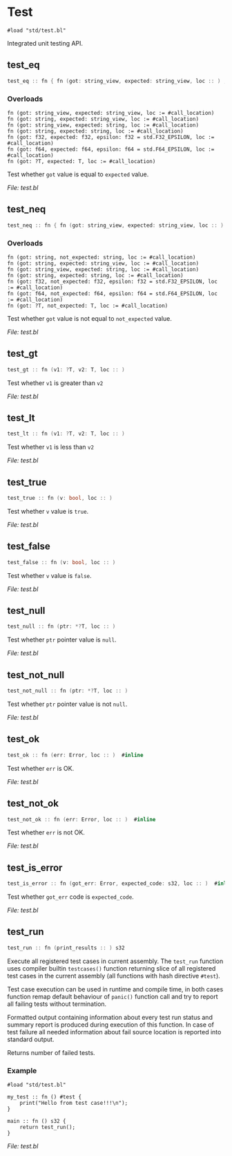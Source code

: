 # Test

`#load "std/test.bl"`

Integrated unit testing API.

## test_eq

```c
test_eq :: fn { fn (got: string_view, expected: string_view, loc :: ) ; fn (got: string, expected: string_view, loc :: ) ; fn (got: string_view, expected: string, loc :: ) ; fn (got: string, expected: string, loc :: ) ; fn (got: f32, expected: f32, epsilon : f32: , loc :: ) ; fn (got: f64, expected: f64, epsilon : f64: , loc :: ) ; fn (got: ?T, expected: T, loc :: ) ; }
```

### Overloads

```
fn (got: string_view, expected: string_view, loc := #call_location)
fn (got: string, expected: string_view, loc := #call_location)
fn (got: string_view, expected: string, loc := #call_location)
fn (got: string, expected: string, loc := #call_location)
fn (got: f32, expected: f32, epsilon: f32 = std.F32_EPSILON, loc := #call_location)
fn (got: f64, expected: f64, epsilon: f64 = std.F64_EPSILON, loc := #call_location)
fn (got: ?T, expected: T, loc := #call_location)
```

Test whether `got` value is equal to `expected` value.




*File: test.bl*


## test_neq

```c
test_neq :: fn { fn (got: string_view, expected: string_view, loc :: ) ; fn (got: string, expected: string_view, loc :: ) ; fn (got: string_view, expected: string, loc :: ) ; fn (got: string, expected: string, loc :: ) ; fn (got: f32, not_expected: f32, epsilon : f32: , loc :: ) ; fn (got: f64, not_expected: f64, epsilon : f64: , loc :: ) ; fn (got: ?T, not_expected: T, loc :: ) ; }
```

### Overloads

```
fn (got: string, not_expected: string, loc := #call_location)
fn (got: string, expected: string_view, loc := #call_location)
fn (got: string_view, expected: string, loc := #call_location)
fn (got: string, expected: string, loc := #call_location)
fn (got: f32, not_expected: f32, epsilon: f32 = std.F32_EPSILON, loc := #call_location)
fn (got: f64, not_expected: f64, epsilon: f64 = std.F64_EPSILON, loc := #call_location)
fn (got: ?T, not_expected: T, loc := #call_location)
```

Test whether `got` value is not equal to `not_expected` value.




*File: test.bl*


## test_gt

```c
test_gt :: fn (v1: ?T, v2: T, loc :: ) 
```

Test whether `v1` is greater than `v2`



*File: test.bl*


## test_lt

```c
test_lt :: fn (v1: ?T, v2: T, loc :: ) 
```

Test whether `v1` is less than `v2`



*File: test.bl*


## test_true

```c
test_true :: fn (v: bool, loc :: ) 
```

Test whether `v` value is `true`.



*File: test.bl*


## test_false

```c
test_false :: fn (v: bool, loc :: ) 
```

Test whether `v` value is `false`.



*File: test.bl*


## test_null

```c
test_null :: fn (ptr: *?T, loc :: ) 
```

Test whether `ptr` pointer value is `null`.



*File: test.bl*


## test_not_null

```c
test_not_null :: fn (ptr: *?T, loc :: ) 
```

Test whether `ptr` pointer value is not `null`.



*File: test.bl*


## test_ok

```c
test_ok :: fn (err: Error, loc :: )  #inline
```

Test whether `err` is OK.



*File: test.bl*


## test_not_ok

```c
test_not_ok :: fn (err: Error, loc :: )  #inline
```

Test whether `err` is not OK.



*File: test.bl*


## test_is_error

```c
test_is_error :: fn (got_err: Error, expected_code: s32, loc :: )  #inline
```

Test whether `got_err` code is `expected_code`.



*File: test.bl*


## test_run

```c
test_run :: fn (print_results :: ) s32
```

Execute all registered test cases in current assembly. The `test_run` function uses compiler
builtin `testcases()` function returning slice of all registered test cases in the current 
assembly (all functions with hash directive `#test`).

Test case execution can be used in runtime and compile time, in both cases function remap 
default behaviour of `panic()` function call and try to report all failing tests without 
termination.

Formatted output containing information about every test run status and summary report is 
produced during execution of this function. In case of test failure all needed information 
about fail source location is reported into standard output.

Returns number of failed tests.

### Example
    
```
#load "std/test.bl"

my_test :: fn () #test {
    print("Hello from test case!!!\n");     
}

main :: fn () s32 {
    return test_run(); 
} 
```




*File: test.bl*

